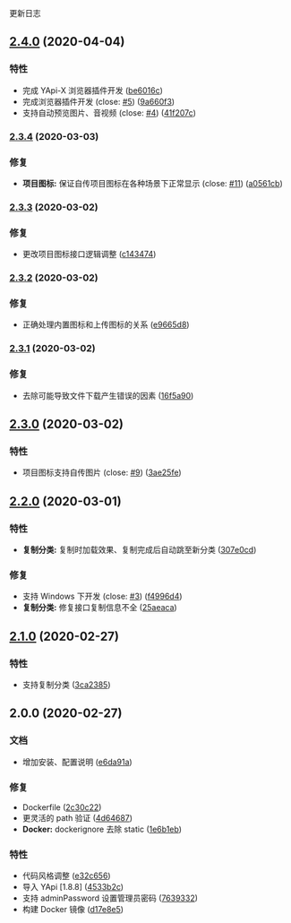 更新日志
## [2.4.0](https://github.com/fjc0k/yapi-x/compare/v2.3.4...v2.4.0) (2020-04-04)


### 特性

* 完成 YApi-X 浏览器插件开发 ([be6016c](https://github.com/fjc0k/yapi-x/commit/be6016cdf3217cc32b40bf55cbf417bdd953833a))
* 完成浏览器插件开发 (close: [#5](https://github.com/fjc0k/yapi-x/issues/5)) ([9a660f3](https://github.com/fjc0k/yapi-x/commit/9a660f3fa436b38801ac8ec435a5bdd2c401d530))
* 支持自动预览图片、音视频 (close: [#4](https://github.com/fjc0k/yapi-x/issues/4)) ([41f207c](https://github.com/fjc0k/yapi-x/commit/41f207ce21853d011e154c3e3a1a1895f9d4f51d))

### [2.3.4](https://github.com/fjc0k/yapi-x/compare/v2.3.3...v2.3.4) (2020-03-03)


### 修复

* **项目图标:** 保证自传项目图标在各种场景下正常显示 (close: [#11](https://github.com/fjc0k/yapi-x/issues/11)) ([a0561cb](https://github.com/fjc0k/yapi-x/commit/a0561cb2333b38c1c42a21f6c7b54cadc43b472f))

### [2.3.3](https://github.com/fjc0k/yapi-x/compare/v2.3.2...v2.3.3) (2020-03-02)


### 修复

* 更改项目图标接口逻辑调整 ([c143474](https://github.com/fjc0k/yapi-x/commit/c143474dbf5d609032d9aad0bf3ebb4706631b3f))

### [2.3.2](https://github.com/fjc0k/yapi-x/compare/v2.3.1...v2.3.2) (2020-03-02)


### 修复

* 正确处理内置图标和上传图标的关系 ([e9665d8](https://github.com/fjc0k/yapi-x/commit/e9665d8ab19a7c98be51642bf998fd313e7d04cf))

### [2.3.1](https://github.com/fjc0k/yapi-x/compare/v2.3.0...v2.3.1) (2020-03-02)


### 修复

* 去除可能导致文件下载产生错误的因素 ([16f5a90](https://github.com/fjc0k/yapi-x/commit/16f5a909e207ed7b4450def97b6951345fe351ac))

## [2.3.0](https://github.com/fjc0k/yapi-x/compare/v2.2.0...v2.3.0) (2020-03-02)


### 特性

* 项目图标支持自传图片 (close: [#9](https://github.com/fjc0k/yapi-x/issues/9)) ([3ae25fe](https://github.com/fjc0k/yapi-x/commit/3ae25fe9dfe0dd9f701723e5e438fb05f65b881e))

## [2.2.0](https://github.com/fjc0k/yapi-x/compare/v2.1.0...v2.2.0) (2020-03-01)


### 特性

* **复制分类:** 复制时加载效果、复制完成后自动跳至新分类 ([307e0cd](https://github.com/fjc0k/yapi-x/commit/307e0cdee53ea87faa637173bdc44968076e1558))


### 修复

* 支持 Windows 下开发 (close: [#3](https://github.com/fjc0k/yapi-x/issues/3)) ([f4996d4](https://github.com/fjc0k/yapi-x/commit/f4996d4939d45044874cc33129f1dcb07fb8ac3f))
* **复制分类:** 修复接口复制信息不全 ([25aeaca](https://github.com/fjc0k/yapi-x/commit/25aeacaa6c75cc7e945dc8b81400c4dddc7e20d5))

## [2.1.0](https://github.com/fjc0k/yapi-x/compare/v2.0.0...v2.1.0) (2020-02-27)


### 特性

* 支持复制分类 ([3ca2385](https://github.com/fjc0k/yapi-x/commit/3ca2385f861a210811cf7cbc53a9670583d1ff12))

## 2.0.0 (2020-02-27)


### 文档

* 增加安装、配置说明 ([e6da91a](https://github.com/fjc0k/yapi-x/commit/e6da91a125704f55c963f975b171da66996c8be4))


### 修复

* Dockerfile ([2c30c22](https://github.com/fjc0k/yapi-x/commit/2c30c222c78231172407fe0a90465d14bb4afca1))
* 更灵活的 path 验证 ([4d64687](https://github.com/fjc0k/yapi-x/commit/4d646870d1a2d5ad9dead076d5b8fd1f42804e82))
* **Docker:** dockerignore 去除 static ([1e6b1eb](https://github.com/fjc0k/yapi-x/commit/1e6b1eb5a723b2e018da920e3b7e74611f3f1015))


### 特性

* 代码风格调整 ([e32c656](https://github.com/fjc0k/yapi-x/commit/e32c65659d24e26fb9dd22ee9876d3b52dbcd55e))
* 导入 YApi [1.8.8] ([4533b2c](https://github.com/fjc0k/yapi-x/commit/4533b2c726932028ac7726f299b5189b3a6c0994))
* 支持 adminPassword 设置管理员密码 ([7639332](https://github.com/fjc0k/yapi-x/commit/7639332de9e5e42e80ab408a3ea9170db367917b))
* 构建 Docker 镜像 ([d17e8e5](https://github.com/fjc0k/yapi-x/commit/d17e8e58138bd0491c14f542bbee35234da299ca))
